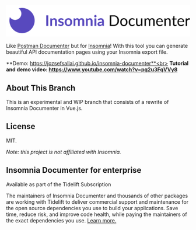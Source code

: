 ![Insomnia Documenter](assets/logo.png)

Like [Postman Documenter](https://www.getpostman.com/api-documentation-generator) but for [Insomnia](https://insomnia.rest)! With this tool you can generate beautiful API documentation pages using your Insomnia export file.

**Demo: https://jozsefsallai.github.io/insomnia-documenter**<br>
**Tutorial and demo video: https://www.youtube.com/watch?v=pq2u3FqVVy8**

## About This Branch

This is an experimental and WIP branch that consists of a rewrite of Insomnia Documenter in Vue.js.

## License

MIT.

*Note: this project is not affiliated with Insomnia.*

## Insomnia Documenter for enterprise

Available as part of the Tidelift Subscription

The maintainers of Insomnia Documenter and thousands of other packages are working with Tidelift to deliver commercial support and maintenance for the open source dependencies you use to build your applications. Save time, reduce risk, and improve code health, while paying the maintainers of the exact dependencies you use. [Learn more.](https://tidelift.com/subscription/pkg/npm-insomnia-documenter?utm_source=npm-insomnia-documenter&utm_medium=referral&utm_campaign=enterprise&utm_term=repo)
